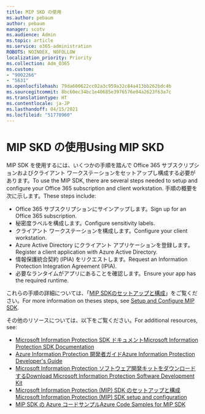 ```yaml
---
title: MIP SKD の使用
ms.author: pebaum
author: pebaum
manager: scotv
ms.audience: Admin
ms.topic: article
ms.service: o365-administration
ROBOTS: NOINDEX, NOFOLLOW
localization_priority: Priority
ms.collection: Adm_O365
ms.custom:
- "9002266"
- "5631"
ms.openlocfilehash: 79da600622cc02a3c959a32c84a413bb262bdc4b
ms.sourcegitcommit: 8bc60ec34bc1e40685e3976576e04a2623f63a7c
ms.translationtype: HT
ms.contentlocale: ja-JP
ms.lasthandoff: 04/15/2021
ms.locfileid: "51770960"
---
```

# <a name="using-mip-skd"></a><span data-ttu-id="a6ec3-102">MIP SKD の使用</span><span class="sxs-lookup"><span data-stu-id="a6ec3-102">Using MIP SKD</span></span>

<span data-ttu-id="a6ec3-103">MIP SDK を使用するには、いくつかの手順を踏んで Office 365 サブスクリプションおよびクライアント ワークステーションをセットアップし構成する必要があります。</span><span class="sxs-lookup"><span data-stu-id="a6ec3-103">To use the MIP SDK, there are several steps needed to setup and configure your Office 365 subscription and client workstation.</span></span> <span data-ttu-id="a6ec3-104">手順の概要を次に示します。</span><span class="sxs-lookup"><span data-stu-id="a6ec3-104">These steps include:</span></span>

- <span data-ttu-id="a6ec3-105">Office 365 サブスクリプションにサインアップします。</span><span class="sxs-lookup"><span data-stu-id="a6ec3-105">Sign up for an Office 365 subscription.</span></span>
- <span data-ttu-id="a6ec3-106">秘密度ラベルを構成します。</span><span class="sxs-lookup"><span data-stu-id="a6ec3-106">Configure sensitivity labels.</span></span>
- <span data-ttu-id="a6ec3-107">クライアント ワークステーションを構成します。</span><span class="sxs-lookup"><span data-stu-id="a6ec3-107">Configure your client workstation.</span></span>
- <span data-ttu-id="a6ec3-108">Azure Active Directory にクライアント アプリケーションを登録します。</span><span class="sxs-lookup"><span data-stu-id="a6ec3-108">Register a client application with Azure Active Directory.</span></span>
- <span data-ttu-id="a6ec3-109">情報保護統合契約 (IPIA) をリクエストします。</span><span class="sxs-lookup"><span data-stu-id="a6ec3-109">Request an Information Protection Integration Agreement (IPIA).</span></span>
- <span data-ttu-id="a6ec3-110">必要なランタイムがアプリにあることを確認します。</span><span class="sxs-lookup"><span data-stu-id="a6ec3-110">Ensure your app has the required runtime.</span></span>

<span data-ttu-id="a6ec3-111">これらの手順の詳細については、「[MIP SDKのセットアップと構成](https://docs.microsoft.com/information-protection/develop/setup-configure-mip)」をご覧ください。</span><span class="sxs-lookup"><span data-stu-id="a6ec3-111">For more information on theses steps, see [Setup and Configure MIP SDK](https://docs.microsoft.com/information-protection/develop/setup-configure-mip).</span></span>

<span data-ttu-id="a6ec3-112">その他のリソースについては、以下をご覧ください。</span><span class="sxs-lookup"><span data-stu-id="a6ec3-112">For additional resources, see:</span></span>

- [<span data-ttu-id="a6ec3-113">Microsoft Information Protection SDK ドキュメント</span><span class="sxs-lookup"><span data-stu-id="a6ec3-113">Microsoft Information Protection SDK Documentation</span></span>](https://docs.microsoft.com/information-protection/develop/)
- [<span data-ttu-id="a6ec3-114">Azure Information Protection 開発者ガイド</span><span class="sxs-lookup"><span data-stu-id="a6ec3-114">Azure Information Protection Developer's Guide</span></span>](https://docs.microsoft.com/azure/information-protection/develop/developers-guide)
- [<span data-ttu-id="a6ec3-115">Microsoft Information Protection ソフトウェア開発キットをダウンロードする</span><span class="sxs-lookup"><span data-stu-id="a6ec3-115">Download Microsoft Information Protection Software Development Kit</span></span>](https://www.microsoft.com/download/details.aspx?id=57392)
- [<span data-ttu-id="a6ec3-116">Microsoft Information Protection (MIP) SDK のセットアップと構成</span><span class="sxs-lookup"><span data-stu-id="a6ec3-116">Microsoft Information Protection (MIP) SDK setup and configuration</span></span>](https://docs.microsoft.com/information-protection/develop/setup-configure-mip)
- [<span data-ttu-id="a6ec3-117">MIP SDK の Azure コードサンプル</span><span class="sxs-lookup"><span data-stu-id="a6ec3-117">Azure Code Samples for MIP SDK</span></span>](https://azure.microsoft.com/resources/samples/?sort=0&term=mipsdk)
